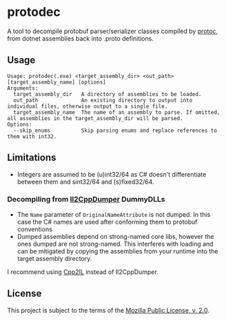 protodec
========
A tool to decompile protobuf parser/serializer classes compiled by [protoc](https://github.com/protocolbuffers/protobuf), from dotnet assemblies back into .proto definitions.

Usage
-----
```
Usage: protodec(.exe) <target_assembly_dir> <out_path> [target_assembly_name] [options]
Arguments:
  target_assembly_dir   A directory of assemblies to be loaded.
  out_path              An existing directory to output into individual files, otherwise output to a single file.
  target_assembly_name  The name of an assembly to parse. If omitted, all assemblies in the target_assembly_dir will be parsed.
Options:
  --skip_enums          Skip parsing enums and replace references to them with int32.
```

Limitations
-----------
- Integers are assumed to be (u)int32/64 as C# doesn't differentiate between them and sint32/64 and (s)fixed32/64.
### Decompiling from [Il2CppDumper](https://github.com/Perfare/Il2CppDumper) DummyDLLs
- The `Name` parameter of `OriginalNameAttribute` is not dumped. In this case the C# names are used after conforming them to protobuf conventions
- Dumped assemblies depend on strong-named core libs, however the ones dumped are not strong-named.
  This interferes with loading and can be mitigated by copying the assemblies from your runtime into the target assembly directory.

I recommend using [Cpp2IL](https://github.com/SamboyCoding/Cpp2IL) instead of Il2CppDumper.

License
-------
This project is subject to the terms of the [Mozilla Public License, v. 2.0](./LICENSE).